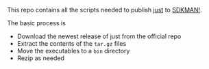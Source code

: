 This repo contains all the scripts needed to publish [just](https://github.com/casey/just)
to [SDKMAN!](https://sdkman.io/).

The basic process is

* Download the newest release of just from the official repo
* Extract the contents of the `tar.gz` files
* Move the executables to a `bin` directory
* Rezip as needed